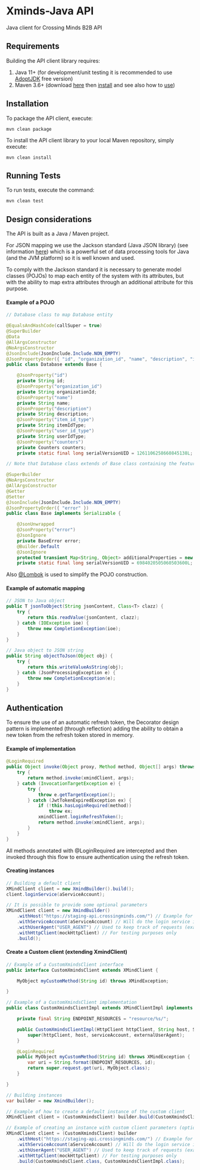 # Xminds-Java API

Java client for Crossing Minds B2B API

## Requirements

Building the API client library requires:
1. Java 11+ (for development/unit testing it is recommended to use [AdoptJDK](https://adoptopenjdk.net/) free version)
2. Maven 3.6+ (download [here](http://maven.apache.org/download.cgi) then [install](http://maven.apache.org/install.html) and see also how to [use](http://maven.apache.org/guides/getting-started/index.html))

## Installation

To package the API client, execute:
```shell
mvn clean package
```
To install the API client library to your local Maven repository, simply execute:
```shell
mvn clean install
```

## Running Tests

To run tests, execute the command:

```shell
mvn clean test
```

## Design considerations

The API is built as a Java / Maven project.

For JSON mapping we use the Jackson standard (Java JSON library) (see information [here](https://github.com/FasterXML/jackson)) which is a powerful set of data processing tools for Java (and the JVM platform) so it is well known and used.

To comply with the Jackson standard it is necessary to generate model classes (POJOs) to map each entity of the system with its attributes, but with the ability to map extra attributes through an additional attribute for this purpose.

#### Example of a POJO

```java
// Database class to map Database entity

@EqualsAndHashCode(callSuper = true)
@SuperBuilder
@Data
@AllArgsConstructor
@NoArgsConstructor
@JsonInclude(JsonInclude.Include.NON_EMPTY)
@JsonPropertyOrder({ "id", "organization_id", "name", "description", "item_id_type", "user_id_type", "counters" })
public class Database extends Base {

	@JsonProperty("id")
	private String id;
	@JsonProperty("organization_id")
	private String organizationId;
	@JsonProperty("name")
	private String name;
	@JsonProperty("description")
	private String description;
	@JsonProperty("item_id_type")
	private String itemIdType;
	@JsonProperty("user_id_type")
	private String userIdType;
	@JsonProperty("counters")
	private Counters counters;
	private static final long serialVersionUID = 1261106258660845138L;

// Note that Database class extends of Base class containing the feature to map any XMinds error and additional properties 

@SuperBuilder
@NoArgsConstructor
@AllArgsConstructor
@Getter
@Setter
@JsonInclude(JsonInclude.Include.NON_EMPTY)
@JsonPropertyOrder({ "error" })
public class Base implements Serializable {

	@JsonUnwrapped
	@JsonProperty("error")
	@JsonIgnore
	private BaseError error;
	@Builder.Default
	@JsonIgnore
	protected transient Map<String, Object> additionalProperties = new HashMap<>();
	private static final long serialVersionUID = 6984020505060503600L;

```
Also [@Lombok](https://projectlombok.org/) is used to simplify the POJO construction.


#### Example of automatic mapping 

```java
// JSON to Java object
public T jsonToObject(String jsonContent, Class<T> clazz) {
	try {
		return this.readValue(jsonContent, clazz);
	} catch (IOException ioe) {
		throw new CompletionException(ioe);
	}
}

// Java object to JSON string
public String objectToJson(Object obj) {
	try {
		return this.writeValueAsString(obj);
	} catch (JsonProcessingException e) {
		throw new CompletionException(e);
	}
}
```

## Authentication

To ensure the use of an automatic refresh token, the Decorator design pattern is implemented (through reflection) adding the ability to obtain a new token from the refresh token stored in memory.

#### Example of implementation

```java
@LoginRequired
public Object invoke(Object proxy, Method method, Object[] args) throws Throwable {
	try {
		return method.invoke(xmindClient, args);
	} catch (InvocationTargetException e) {
		try {
			throw e.getTargetException();
		} catch (JwtTokenExpiredException ex) {
			if (!this.hasLoginRequired(method))
				throw ex;
			xmindClient.loginRefreshToken();
			return method.invoke(xmindClient, args);
		}
	}
}

```
All methods annotated with @LoginRequired are intercepted and then invoked through this flow to ensure authentication using the refresh token.

#### Creating instances

```java
// Building a default client
XMindClient client = new XmindBuilder().build();
client.loginService(aServiceAccount);

// It is possible to provide some optional parameters
XMindClient client = new XmindBuilder()
	.withHost("https://staging-api.crossingminds.com/") // Example for staging host
	.withServiceAccount(aServiceAccount) // Will do the login service implicitly
	.withUserAgent("USER_AGENT") // Used to keep track of requests (example: "Shopify/MyOwnStoreName")
	.withHttpClient(mockHttpClient) // For testing purposes only 
	.build();
```

#### Create a Custom client (extending XmindClient)
```java
// Example of a CustomXmindsClient interface
public interface CustomXmindsClient extends XMindClient {

	MyObject myCustomMethod(String id) throws XMindException;

}

// Example of a CustomXmindsClient implementation
public class CustomXmindsClientImpl extends XMindClientImpl implements CustomXmindsClient {

	private final String ENDPOINT_RESOURCES = "resource/%s/";

	public CustomXmindsClientImpl(HttpClient httpClient, String host, ServiceAccount serviceAccount, String externalUserAgent) throws XMindException {
		super(httpClient, host, serviceAccount, externalUserAgent);
	}

	@LoginRequired
	public MyObject myCustomMethod(String id) throws XMindException {
		var uri = String.format(ENDPOINT_RESOURCES, id);
		return super.request.get(uri, MyObject.class);
	}

}

// Building instances
var builder = new XmindBuilder();

// Example of how to create a default instance of the custom client
XMindClient client = (CustomXmindsClient) builder.build(CustomXmindsClient.class, CustomXmindsClientImpl.class);

// Example of creating an instance with custom client parameters (optional)
XMindClient client = (CustomXmindsClient) builder
	.withHost("https://staging-api.crossingminds.com/") // Example for staging host
	.withServiceAccount(aServiceAccount) // Will do the login service implicitly
	.withUserAgent("USER_AGENT") // Used to keep track of requests (example: "Shopify/MyOwnStoreName")
	.withHttpClient(mockHttpClient) // For testing purposes only 
	.build(CustomXmindsClient.class, CustomXmindsClientImpl.class);

```
